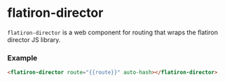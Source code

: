 # flatiron-director

`flatiron-director` is a web component for routing that wraps the flatiron director JS library.

### Example

```html
<flatiron-director route="{{route}}" auto-hash></flatiron-director>
```